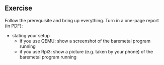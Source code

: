 ## Exercise

Follow the prerequisite and bring up everything. Turn in a one-page report (in PDF):

* stating your setup
  * if you use QEMU: show a screenshot of the baremetal program running
  * if you use Rpi3: show a picture (e.g. taken by your phone) of the baremetal program running

